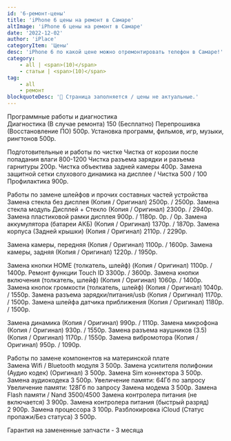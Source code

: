 ```yaml
---
id: '6-ремонт-цены'
title: 'iPhone 6 цены на ремонт в Самаре'
altImage: 'iPhone 6 цены на ремонт в Самаре'
date: '2022-12-02'
author: 'iPlace'
categoryItem: 'Цены'
desc: 'iPhone 6 по какой цене можно отремонтировать телефон в Самаре!'
category:
    - all | <span>(10)</span>
    - статьи | <span>(10)</span>
tag:
    - all
    - ремонт
blockquoteDesc: '🪫 Страница заполняется / цены не актуальные.'
---
```


Программные работы и диагностика	
Диагностика (В случае ремонта)	150 (Бесплатно)
Перепрошивка (Восстановление ПО)	500р.
Установка программ, фильмов, игр, музыки, рингтонов	500р.
	
Подготовительные и работы по чистке	
Чистка от корозии после попадания влаги	800-1200
Чистка разъема зарядки и разъема гарнитуры	200р.
Чистка объектива задней камеры	400р.
Замена защитной сетки слухового динамика на дисплее / Чистка	500 / 100
Профилактика	900р.
	
Работы по замене шлейфов и прочих составных частей устройства	
Замена стекла без дисплея (Копия / Оригинал)	2500р. / 2500р.
Замена стекла модуль Дисплей + Стекло (Копия / Оригинал)	2300р. / 2940р.
Замена пластиковой рамки дисплея	900р. / 1180р.
	0р. / 0р.
Замена аккумулятора (батареи АКБ) (Копия / Оригинал)	1370р. / 1870р.
Замена корпуса (Задней крышки) (Копия / Оригинал)	2110р. / 2290р.
	
Замена камеры, передняя (Копия / Оригинал)	1100р. / 1600р.
Замена камеры, задняя (Копия / Оригинал)	1220р. / 1950р.
	
Замена кнопки HOME (толкатель, шлейф) (Копия / Оригинал)	1100р. / 1400р.
Ремонт функции Touch ID	3300р. / 3600р.
Замена кнопки включения (толкатель, шлейф) (Копия / Оригинал)	1060р. / 1400р.
Замена кнопок громкости (толкатель, шлейф) (Копия / Оригинал)	1040р. / 1550р.
Замена разъема зарядки/питания/usb (Копия / Оригинал)	1170р. / 1500р.
Замена шлейфа датчика приближения (Копия / Оригинал)	1180р. / 1500р.
	
Замена динамика (Копия / Оригинал)	990р. / 1110р.
Замена микрофона (Копия / Оригинал)	930р. / 1550р.
Замена разъема наушников (3.5) (Копия / Оригинал)	1170р. / 1550р.
Замена вибромотора (Копия / Оригинал)	950р. / 1090р.
	
Работы по замене компонентов на материнской плате	
Замена Wifi / Bluetooth модуля	3 500р.
Замена усилителя полифонии (Аудио кодек) (Оригинал)	3 500р.
Замена Sim коннектора 	3 500р.
Замена аудиокодека 	3 500р.
Увеличение памяти: 64Гб	по запросу 
Увеличение памяти: 128Гб	по запросу 
Замена модема	3 500р.
Замена Flash памяти / Nand	3500/4500
Замена контролера питания (не включается)	3 900р.
Замена контролера питания (быстрый разряд)	2 900р.
Замена процессора	3 100р.
Разблокировка iCloud (Статус пропажи/Без статуса)	3 500р.
	
Гарантия на замененные запчасти - 3 месяца	